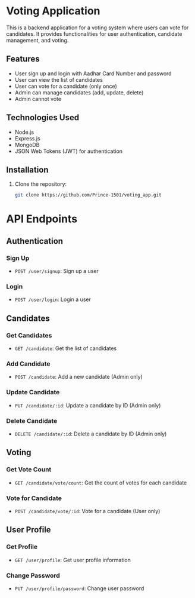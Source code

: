 # Voting Application

This is a backend application for a voting system where users can vote for candidates. It provides functionalities for user authentication, candidate management, and voting.

## Features

- User sign up and login with Aadhar Card Number and password
- User can view the list of candidates
- User can vote for a candidate (only once)
- Admin can manage candidates (add, update, delete)
- Admin cannot vote

## Technologies Used

- Node.js
- Express.js
- MongoDB
- JSON Web Tokens (JWT) for authentication

## Installation

1. Clone the repository:

   ```bash
   git clone https://github.com/Prince-1501/voting_app.git
   ```

# API Endpoints

## Authentication

### Sign Up

- `POST /user/signup`: Sign up a user

### Login

- `POST /user/login`: Login a user

## Candidates

### Get Candidates

- `GET /candidate`: Get the list of candidates

### Add Candidate

- `POST /candidate`: Add a new candidate (Admin only)

### Update Candidate

- `PUT /candidate/:id`: Update a candidate by ID (Admin only)

### Delete Candidate

- `DELETE /candidate/:id`: Delete a candidate by ID (Admin only)

## Voting

### Get Vote Count

- `GET /candidate/vote/count`: Get the count of votes for each candidate

### Vote for Candidate

- `POST /candidate/vote/:id`: Vote for a candidate (User only)

## User Profile

### Get Profile

- `GET /user/profile`: Get user profile information

### Change Password

- `PUT /user/profile/password`: Change user password
